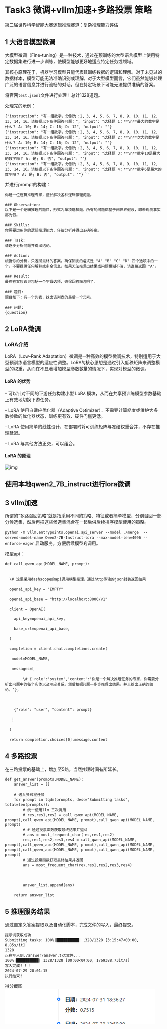 # Task3 微调+vllm加速+多路投票 策略
第二届世界科学智能大赛逻辑推理赛道：复杂推理能力评估

## 1 大语言模型微调

大模型微调（Fine-tuning）是一种技术，通过在预训练的大型语言模型上使用特定数据集进行进一步训练，使模型能够更好地适应特定任务或领域。

其核心原理在于，机器学习模型只能代表其训练数据的逻辑和理解。对于未见过的数据样本，模型可能无法准确识别或理解。对于大型模型而言，它们虽然能够处理广泛的语言信息并进行流畅的对话，但在特定场景下可能无法提供准确的答案。

将官网`test.jsonl`文件进行处理！总计1328道题。

处理完的示例：

```
{"instruction": "有一组数字，分别为：2, 3, 4, 5, 6, 7, 8, 9, 10, 11, 12, 13, 14, 16。请根据以下条件回答问题：", "input": "选择题 1：**\n**最大的数字是什么？ A: 10; B: 14; C: 16; D: 12", "output": ""}
{"instruction": "有一组数字，分别为：2, 3, 4, 5, 6, 7, 8, 9, 10, 11, 12, 13, 14, 16。请根据以下条件回答问题：", "input": "选择题 2：**\n**次大的数字是什么？ A: 10; B: 14; C: 16; D: 12", "output": ""}
{"instruction": "有一组数字，分别为：2, 3, 4, 5, 6, 7, 8, 9, 10, 11, 12, 13, 14, 16。请根据以下条件回答问题：", "input": "选择题 3：**\n**数字10是最大的数字吗？ A: 是; B: 否", "output": ""}
{"instruction": "有一组数字，分别为：2, 3, 4, 5, 6, 7, 8, 9, 10, 11, 12, 13, 14, 16。请根据以下条件回答问题：", "input": "选择题 4：**\n**数字6是最大的数字吗？ A: 是; B: 否", "output": ""}```
```


并进行prompt的构建：

```prompt = f"""### Context:
你是一位逻辑推理专家，擅长解决各种逻辑推理问题。

### Observation:
以下是一个逻辑推理的题目，形式为单项选择题。所有的问题都基于闭世界假设，即未观测事实都为假。

### Skills:
你需要运用你的逻辑推理能力，仔细分析并得出正确答案。

### Task:
请逐步分析问题并得出结论。

### Action:
根据你的分析，只返回最终的答案。确保回复的格式是 "A" "B" "C" "D" 四个选项中的一个。不要提供任何解释或多余信息。如果无法推理出结果或问题模糊不清，请直接返回 "A"。

### Result:
最终答案应该只包括一个字母选项，确保回答简洁明了。

### 题目:
题目如下：有一个列表，找出该列表的最后一个元素。

### 问题:
{question}
```

## 2 LoRA微调

### LoRA介绍

LoRA（Low-Rank Adaptation）微调是一种高效的模型微调技术，特别适用于大型预训练语言模型的适应性调整。LoRA的核心思想是通过引入低秩矩阵来调整模型的权重，从而在不显著增加模型参数数量的情况下，实现对模型的微调。

#### LoRA 的优势

\- 可以针对不同的下游任务构建小型 LoRA 模块，从而在共享预训练模型参数基础上有效地切换下游任务。

\- LoRA 使用自适应优化器（Adaptive Optimizer），不需要计算梯度或维护大多数参数的优化器状态，训练更有效、硬件门槛更低。

\- LoRA 使用简单的线性设计，在部署时将可训练矩阵与冻结权重合并，不存在推理延迟。

\- LoRA 与其他方法正交，可以组合。

#### LoRA 的原理

![img](https://datawhaler.feishu.cn/space/api/box/stream/download/asynccode/?code=NmM3NjcxOTkwMTU0Y2E4YzNmNTAzMjJjZGE4ZjQwOTVfaHFjOGVmcG9tTjJ5Y052RVBLNkpOODc3aWtDdmQwZ0RfVG9rZW46S2VBb2Jqd21Zb3g0NXZ4WW0xQmNUNjgybmZiXzE3MjI2OTU1NDE6MTcyMjY5OTE0MV9WNA)



## 使用本地qwen2_7B_instruct进行lora微调



## 3 vllm加速

所谓的“多路召回策略”就是指采用不同的策略、特征或者简单模型，分别召回一部分候选集，然后再把这些候选集混合在一起后供后续排序模型使用的策略。

`python -m vllm.entrypoints.openai.api_server --model ./merge  --served-model-name Qwen2-7B-Instruct-lora --max-model-len=4096 --enforce-eager` 启动服务，方便后续模型的调用。

模型api：

```
def call_qwen_api(MODEL_NAME, prompt):


  \# 这里采用dashscope的api调用模型推理，通过http传输的json封装返回结果

  openai_api_key = "EMPTY"

  openai_api_base = "http://localhost:8000/v1"

  client = OpenAI(

​    api_key=openai_api_key,

​    base_url=openai_api_base,

  )

  completion = client.chat.completions.create(

   model=MODEL_NAME,

   messages=[

​        \# {'role':'system','content':'你是一个解决推理任务的专家，你需要分析出问题中的每个实体以及响应关系。然后根据问题一步步推理出结果。并且给出正确的结论。'},



​    {"role": "user", "content": prompt}

   ]

  )

  return completion.choices[0].message.content
```

## 4 多路投票

在三路投票的基础上，增加至5路，当然推理时间有所延长。

```
def get_answer(prompts,MODEL_NAME):
    answer_list = []

    # 送入多线程任务
​    for prompt in tqdm(prompts, desc="Submitting tasks", total=len(prompts)):
        # 统一使用llm 三次调用
        # res,res1,res2 = call_qwen_api(MODEL_NAME, prompt),call_qwen_api(MODEL_NAME, prompt),call_qwen_api(MODEL_NAME, prompt)
        # # 通过投票函数获取最终结果并返回
        # ans = most_frequent_char(res,res1,res2)
​        res,res1,res2,res3,res4 = call_qwen_api(MODEL_NAME, prompt),call_qwen_api(MODEL_NAME, prompt),call_qwen_api(MODEL_NAME, prompt),call_qwen_api(MODEL_NAME, prompt),call_qwen_api(MODEL_NAME, prompt)
        # 通过投票函数获取最终结果并返回
​        ans = most_frequent_char(res,res1,res2,res3,res4)
​       
​        
​        
​        answer_list.append(ans)
​     
​    return answer_list
```

## 5 推理服务结果

通过自定义答案提取以及自动化脚本，完成文件的写入，最终提交。

```
提示词获取成功
Submitting tasks: 100%|██████████| 1328/1328 [3:15:47<00:00,  8.85s/it]  
1328
正在写入到./answer/answer.txt文件...
100%|██████████| 1328/1328 [00:00<00:00, 1769388.73it/s]
写入完成！！！
2024-07-29 20:01:15
执行结束！
```

得分截图![image-20240803224315634](./score.png)
